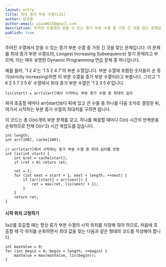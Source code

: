 ```yaml
---
layout: entry
title: 최대 증가 부분 수열(LIS)
author: 김성중
author-email: ajax0615@gmail.com
description: 주어진 수열에서 얻을 수 있는 증가 부분 수열 중 가장 긴 것을 찾는 문제입니다.
publish: true
---
```


주어진 수열에서 얻을 수 있는 증가 부분 수열 중 가장 긴 것을 찾는 문제입니다. 이 문제를 최대 증가 부분 수열(LIS, Longest Increasing Subsequence) 찾기 문제라고 부르며, 이는 매우 유명한 Dynamic Programming 연습 문제 중 하나입니다.

예를 들어, '1 2 4'는 '1 5 2 4 7'의 부분 수열입니다. 부분 수열에 포함된 숫자들이 순 증가(strictly increasing)하면 이 부분 수열을 증가 부분 수열이라고 부릅니다. 그리고 '1 6 2 5 7 3 5 6' 수열에서 최대 증가 부분 수열은 '1 2 3 5 6'입니다.

```
lis(start) = arr[start]에서 시작하는 부분 증가 수열 중 최대의 길이
```

재귀 호출할 때마다 arr[start]보다 뒤에 있고 큰 수들 중 하나를 다음 숫자로 결정한 뒤, 여기서 시작하는 부분 증가 수열의 최대치를 구하면 됩니다.

이 코드는 총 O(n)개의 부분 문제를 갖고, 하나를 해결할 때마다 O(n) 시간의 반복문을 순회하므로 전체 O(n^2) 시간 복잡도를 갑습니다.

```
int length;
int arr[100], cache[100];

// arr[start]에서 시작하는 증가 부분 수열 중 최대 길이를 반환
int lis(int start) {
    int &ret = cache[start];
    if (ret > 0) return ret;

    ret = 1;
    for (int next = start + 1; next < length; ++next) {
        if (arr[start] < arr[next]) {
            ret = max(ret, lis(next) + 1);
        }
    }
    return ret;
}
```

#### 시작 위치 고정하기
lis()를 호출할 때는 항상 증가 부분 수열의 시작 위치를 지정해 줘야 하므로, 처음에 호출할 때 각 위치를 순회하면서 최대 값을 찾는 다음과 같은 형태의 코드를 작성해야 합니다.

```
int maxValue = 0;
for (int begin = 0; begin < length; ++begin) {
    maxValue = max(maxValue, lis(begin));
}
```
